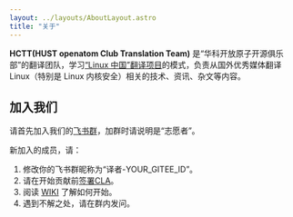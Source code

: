 ```yaml
---
layout: ../layouts/AboutLayout.astro
title: "关于"
---
```


**HCTT(HUST openatom Club Translation Team)** 是“华科开放原子开源俱乐部”的翻译团队，学习[“Linux 中国”翻译项目](https://github.com/LCTT/TranslateProject)的模式，负责从国外优秀媒体翻译 Linux（特别是 Linux 内核安全）相关的技术、资讯、杂文等内容。

## 加入我们
请首先加入我们的[飞书群](https://applink.feishu.cn/client/chat/chatter/add_by_link?link_token=4e3g0475-2966-40c7-a713-3fcf43893a67)，加群时请说明是“志愿者”。

新加入的成员，请：

1. 修改你的飞书群昵称为“译者-YOUR_GITEE_ID”。
2. 请在开始贡献前[签署CLA](https://gitee.com/organizations/hust-open-atom-club/cla/hust_open_atom_club_cla)。
2. 阅读 [WIKI](https://gitee.com/hust-open-atom-club/translate-project/wikis) 了解如何开始。
3. 遇到不解之处，请在群内发问。